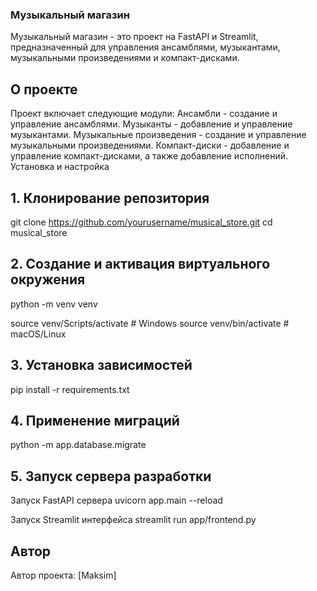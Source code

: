 ### Музыкальный магазин
Музыкальный магазин - это проект на FastAPI и Streamlit, предназначенный для управления ансамблями, музыкантами, музыкальными произведениями и компакт-дисками.

## О проекте
Проект включает следующие модули:
Ансамбли - создание и управление ансамблями.
Музыканты - добавление и управление музыкантами.
Музыкальные произведения - создание и управление музыкальными произведениями.
Компакт-диски - добавление и управление компакт-дисками, а также добавление исполнений.
Установка и настройка
## 1. Клонирование репозитория
git clone https://github.com/yourusername/musical_store.git
cd musical_store

## 2. Создание и активация виртуального окружения
python -m venv venv

source venv/Scripts/activate # Windows
source venv/bin/activate # macOS/Linux

## 3. Установка зависимостей
pip install -r requirements.txt

## 4. Применение миграций
python -m app.database.migrate

## 5. Запуск сервера разработки
Запуск FastAPI сервера
uvicorn app.main
--reload

Запуск Streamlit интерфейса
streamlit run app/frontend.py

## Автор
Автор проекта: [Maksim]
